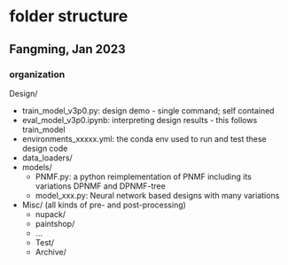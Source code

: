 # folder structure

## Fangming, Jan 2023

### organization

Design/

- train_model_v3p0.py: design demo - single command; self contained
- eval_model_v3p0.ipynb: interpreting design results - this follows train_model
- environments_xxxxx.yml: the conda env used to run and test these design code
- data_loaders/
- models/
  - PNMF.py: a python reimplementation of PNMF including its variations DPNMF and DPNMF-tree
  - model_xxx.py: Neural network based designs with many variations
- Misc/ (all kinds of pre- and post-processing)
  - nupack/
  - paintshop/
  - ...
  - Test/
  - Archive/
